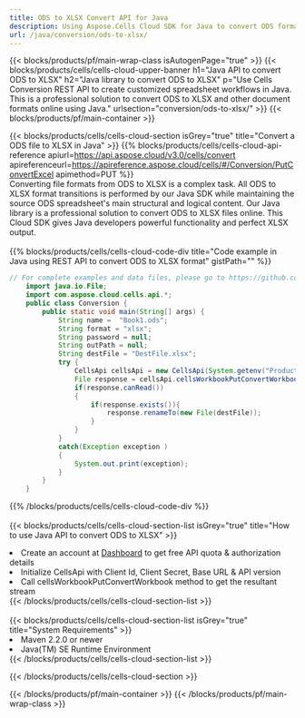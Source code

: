 ```yaml
---
title: ODS to XLSX Convert API for Java 
description: Using Aspose.Cells Cloud SDK for Java to convert ODS format file to XLSX format file. 
url: /java/conversion/ods-to-xlsx/
---
```



{{< blocks/products/pf/main-wrap-class isAutogenPage="true" >}}
{{< blocks/products/cells/cells-cloud-upper-banner h1="Java API to convert ODS to XLSX" h2="Java library to convert ODS to XLSX" p="Use Cells Conversion REST API to create customized spreadsheet workflows in Java. This is a professional solution to convert ODS to XLSX and other document formats online using Java." urlsection="conversion/ods-to-xlsx/" >}}
{{< blocks/products/pf/main-container >}}

{{< blocks/products/cells/cells-cloud-section isGrey="true"  title="Convert a ODS file to XLSX in Java" >}}
{{% blocks/products/cells/cells-cloud-api-reference  apiurl=https://api.aspose.cloud/v3.0/cells/convert  apireferenceurl=https://apireference.aspose.cloud/cells/#/Conversion/PutConvertExcel  apimethod=PUT %}}
<br/>
Converting file formats from ODS to XLSX is a complex task. All ODS to XLSX format transitions is performed by our Java SDK while maintaining the source ODS spreadsheet's main structural and logical content. Our Java library is a professional solution to convert ODS to XLSX files online. This Cloud SDK gives Java developers powerful functionality and perfect XLSX output.
<br/>
<br/>
{{% blocks/products/cells/cells-cloud-code-div title="Code example in Java using REST API to convert ODS to XLSX format" gistPath="" %}}
 
```java
// For complete examples and data files, please go to https://github.com/aspose-cells-cloud/aspose-cells-cloud-java/
    import java.io.File;
    import com.aspose.cloud.cells.api.*;
    public class Conversion {
        public static void main(String[] args) {
            String name =  "Book1.ods";
            String format = "xlsx";
            String password = null;
            String outPath = null;
            String destFile = "DestFile.xlsx";
            try {
                CellsApi cellsApi = new CellsApi(System.getenv("ProductClientId"), System.getenv("ProductClientSecret"));
                File response = cellsApi.cellsWorkbookPutConvertWorkbook(new File(name), format, password, outPath, null,null);            
                if(response.canRead())
                {
                    if(response.exists()){
                        response.renameTo(new File(destFile));
                    }                
                }
            }
            catch(Exception exception )
            {
                System.out.print(exception);
            }
        }
    }
```
 
{{% /blocks/products/cells/cells-cloud-code-div  %}}
<br/>
<br/>
{{< blocks/products/cells/cells-cloud-section-list isGrey="true"  title="How to use Java API to convert  ODS to XLSX" >}}
<li>Create an account at <a href="https://dashboard.aspose.cloud/">Dashboard</a> to get free API quota & authorization details</li>
<li>Initialize CellsApi with Client Id, Client Secret, Base URL & API version</li>
<li>Call cellsWorkbookPutConvertWorkbook method to get the resultant stream</li>
{{< /blocks/products/cells/cells-cloud-section-list >}}
<br/>
<br/>
{{< blocks/products/cells/cells-cloud-section-list isGrey="true"  title="System Requirements" >}}
<li>Maven 2.2.0 or newer</li>
<li>Java(TM) SE Runtime Environment</li>
{{< /blocks/products/cells/cells-cloud-section-list >}}

{{< /blocks/products/cells/cells-cloud-section >}}

{{< /blocks/products/pf/main-container >}}
{{< /blocks/products/pf/main-wrap-class >}}

